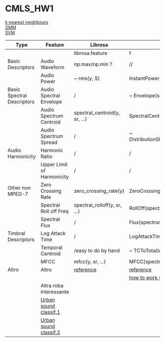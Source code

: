 # CMLS_HW1


[k nearest neighbours](https://scikit-learn.org/stable/modules/neighbors.html#classification)  
[GMM](https://scikit-learn.org/stable/modules/mixture.html)  
[SVM](https://scikit-learn.org/stable/modules/svm.html#svm-classification)  

| Type                       | Feature                    | Librosa                       | Essentia                            |
|----------------------------|----------------------------|-------------------------------|-------------------------------------|
|                            |                            | librosa.feature               | f                                   |
| Basic Descriptors          | Audio Waveform             | np.max/np.min ?               | //                                  |
|                            | Audio Power                | ~ rms(y, S)                   | InstantPower(array)                 |
| Basic Spectral Descriptors | Audio Spectral Envelope    | /                             | ~ Envelope(signal)                  |
|                            | Audio Spectrum Centroid    | spectral_centroid(y, sr, ...) | SpectralCentroidTime(array)         |
|                            | Audio Spectrum Spread      | /                             | ~ DistributionShape(centralMoments) |
| Audio Harmonicity          | Harmonic Ratio             | /                             | /                                   |
|                            | Upper Limit of Harmonicity | /                             | /                                   |
| Other non MPEG-7           | Zero Crossing Rate         | zero_crossing_rate(y)         | ZeroCrossingRate(signal)            |
|                            | Spectral Roll off Freq     | spectral_rolloff(y, sr, ...)  | RollOff(spectrum)                   |
|                            | Spectral Flux              | /                             | Flux(spectrum)                      |
| Timbral Descriptors        | Log Attack Time            | /                             | LogAttackTime(signal)               |
|                            | Temporal Centroid          | /easy to do by hand           | ~ TCToTotal(envelope)               |
|                            | MFCC                       | mfcc(y, sr, ...)              | MFCC(spectrum)                      |
| Altro                      | Altro                      | [reference](https://librosa.org/doc/main/feature.html)                     | [reference](https://essentia.upf.edu/algorithms_reference.html)                           |
|                            |                            |                               | [how to work with python](https://essentia.upf.edu/essentia_python_tutorial.html)             |
|                            | Altra roba interessante    |                               |                                     |
|                            | [Urban sound classif.1](https://towardsdatascience.com/urban-sound-classification-part-1-99137c6335f9)      |                               |                                     |
|                            | [Urban sound classif.2](https://towardsdatascience.com/urban-sound-classification-part-2-sample-rate-conversion-librosa-ba7bc88f209a)      |                               |                                     |
